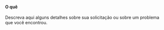 #### O quê

Descreva aqui alguns detalhes sobre sua solicitação ou sobre um problema que você encontrou.
